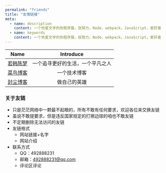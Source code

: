 ```yaml
---
permalink: "friends"
title: "友情链接"
meta:
  - name: description
    content: 一个热爱文学的伪程序猿，张努力，Node，webpack，JavaScript，爱好者，博客
  - name: keywords
    content: 一个热爱文学的伪程序猿，张努力，Node，webpack，JavaScript，爱好者，博客
---
```

|                        Name                         |            Introduce             |
| :-------------------------------------------------: | :------------------------------: |
|          [若韩陈梦](https://hanblog.xyz/)           | 一个追寻更好的生活，一个平凡之人 |
|         [菜鸟博客](<https://birdteam.net/>)         |           一个技术博客           |
| [封尘博客]([https://lovefc.cn](https://lovefc.cn/)) |           做自己的英雄           |

### 关于友链

- 只是茫茫网络中一颗最不起眼的，所有不敢有任何要求，欢迎各位来交换友链
- 虽说不敢提要求，但是违反国家规定的打擦边球的咱也不敢友链
- 不定期删除无法访问的友链
- 友链格式
  - 网站链接+名字
  - 网站介绍
- 联系方式
  - QQ：492888231
  - 邮箱：492888231@qq.com
  - 评论区评论